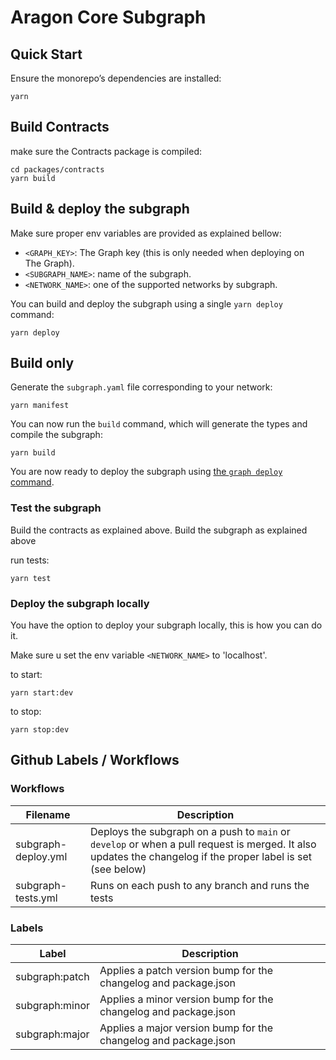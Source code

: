 # Aragon Core Subgraph

## Quick Start

Ensure the monorepo’s dependencies are installed:

```console
yarn
```

## Build Contracts

make sure the Contracts package is compiled:

```console
cd packages/contracts
yarn build
```

## Build & deploy the subgraph

Make sure proper env variables are provided as explained bellow:

- `<GRAPH_KEY>`: The Graph key (this is only needed when deploying on The Graph).
- `<SUBGRAPH_NAME>`: name of the subgraph.
- `<NETWORK_NAME>`: one of the supported networks by subgraph.

You can build and deploy the subgraph using a single `yarn deploy` command:

```console
yarn deploy
```

## Build only

Generate the `subgraph.yaml` file corresponding to your network:

```console
yarn manifest
```

You can now run the `build` command, which will generate the types and compile the subgraph:

```console
yarn build
```

You are now ready to deploy the subgraph using [the `graph deploy` command](https://thegraph.com/docs/deploy-a-subgraph).

### Test the subgraph

Build the contracts as explained above.
Build the subgraph as explained above

run tests:

```console
yarn test
```

### Deploy the subgraph locally

You have the option to deploy your subgraph locally, this is how you can do it.

Make sure u set the env variable `<NETWORK_NAME>` to 'localhost'.

to start:

```console
yarn start:dev
```

to stop:

```console
yarn stop:dev
```

## Github Labels / Workflows

### Workflows

| Filename            | Description                                                                                                                                                  |
| ------------------- | ------------------------------------------------------------------------------------------------------------------------------------------------------------ |
| subgraph-deploy.yml | Deploys the subgraph on a push to `main` or `develop` or when a pull request is merged. It also updates the changelog if the proper label is set (see below) |
| subgraph-tests.yml  | Runs on each push to any branch and runs the tests                                                                                                           |

### Labels

| Label          | Description                                                     |
| -------------- | --------------------------------------------------------------- |
| subgraph:patch | Applies a patch version bump for the changelog and package.json |
| subgraph:minor | Applies a minor version bump for the changelog and package.json |
| subgraph:major | Applies a major version bump for the changelog and package.json |
